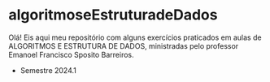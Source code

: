 # algoritmoseEstruturadeDados
Olá! Eis aqui meu repositório com alguns exercícios praticados em aulas de ALGORITMOS E ESTRUTURA DE DADOS, ministradas pelo professor Emanoel Francisco Sposito Barreiros.

- Semestre 2024.1
